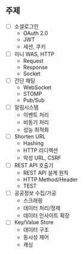 ## 주제

- [ ] 소셜로그인
  - OAuth 2.0
  - JWT
  - 세션, 쿠키
- [ ] 미니 WAS, HTTP
  - Request
  - Response
  - Socket
- [ ] 간단 채팅
  - WebSocket
  - STOMP
  - Pub/Sub
- [ ] 알림시스템
  - 이벤트 처리
  - 비동기 처리
  - 성능 최적화
- [ ] Shorten URL
  - Hashing
  - HTTP 리디렉션
  - 악성 URL, CSRF
- [ ] REST API 호출기
  - REST API 설계 원칙
  - HTTP Method/Header
  - TEST
- [ ] 공공정보 수집/가공
  - 스크래핑
  - 데이터 처리/정제
  - 데이터 인사이트 확장
- [ ] Key/Value Store
  - 데이터 구조
  - 동시성 제어
  - 캐싱
